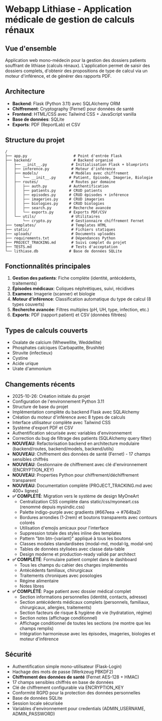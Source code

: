 # Webapp Lithiase - Application médicale de gestion de calculs rénaux

## Vue d'ensemble
Application web mono-médecin pour la gestion des dossiers patients souffrant de lithiase (calculs rénaux). L'application permet de saisir des dossiers complets, d'obtenir des propositions de type de calcul via un moteur d'inférence, et de générer des rapports PDF.

## Architecture
- **Backend**: Flask (Python 3.11) avec SQLAlchemy ORM
- **Chiffrement**: Cryptography (Fernet) pour données de santé
- **Frontend**: HTML/CSS avec Tailwind CSS + JavaScript vanilla
- **Base de données**: SQLite
- **Exports**: PDF (ReportLab) et CSV

## Structure du projet
```
/
├── app.py                     # Point d'entrée Flask
├── backend/                   # Backend organisé
│   ├── __init__.py           # Initialisation Flask + blueprints
│   ├── inference.py          # Moteur d'inférence
│   ├── models/               # Modèles avec chiffrement
│   │   └── __init__.py      # Patient, Episode, Imagerie, Biologie
│   ├── routes/               # Routes par domaine
│   │   ├── auth.py          # Authentification
│   │   ├── patients.py      # CRUD patients
│   │   ├── episodes.py      # CRUD épisodes + inférence
│   │   ├── imageries.py     # CRUD imageries
│   │   ├── biologies.py     # CRUD biologies
│   │   ├── search.py        # Recherche avancée
│   │   └── exports.py       # Exports PDF/CSV
│   └── utils/                # Utilitaires
│       └── crypto.py         # Gestionnaire chiffrement Fernet
├── templates/                # Templates HTML
├── static/                   # Fichiers statiques
├── uploads/                  # Documents uploadés
├── requirements.txt          # Dépendances Python
├── PROJECT_TRACKING.md       # Suivi complet du projet
├── TESTS.md                  # Tests d'acceptation
└── lithiase.db              # Base de données SQLite
```

## Fonctionnalités principales
1. **Gestion des patients**: Fiche complète (identité, antécédents, traitements)
2. **Épisodes médicaux**: Coliques néphrétiques, suivi, récidives
3. **Examens**: Imagerie (scanner) et biologie
4. **Moteur d'inférence**: Classification automatique du type de calcul (8 types couverts)
5. **Recherche avancée**: Filtres multiples (pH, UH, type, infection, etc.)
6. **Exports**: PDF (rapport patient) et CSV (données filtrées)

## Types de calculs couverts
- Oxalate de calcium (Whewellite, Weddellite)
- Phosphates calciques (Carbapatite, Brushite)
- Struvite (infectieux)
- Cystine
- Acide urique
- Urate d'ammonium

## Changements récents
- 2025-10-26: Création initiale du projet
- Configuration de l'environnement Python 3.11
- Structure de base du projet
- Implémentation complète du backend Flask avec SQLAlchemy
- Création du moteur d'inférence avec 8 types de calculs
- Interface utilisateur complète avec Tailwind CSS
- Système d'export PDF et CSV
- Authentification sécurisée avec variables d'environnement
- Correction du bug de filtrage des patients (SQLAlchemy query filter)
- **NOUVEAU**: Refactorisation backend en architecture modulaire (backend/routes, backend/models, backend/utils)
- **NOUVEAU**: Chiffrement des données de santé (Fernet) - 17 champs sensibles chiffrés
- **NOUVEAU**: Gestionnaire de chiffrement avec clé d'environnement (ENCRYPTION_KEY)
- **NOUVEAU**: Properties Python pour chiffrement/déchiffrement transparent
- **NOUVEAU**: Documentation complète (PROJECT_TRACKING.md avec 400+ lignes)
- **✅ COMPLÉTÉ**: Migration vers le système de design MyOneArt
  - Centralization CSS complète dans static/css/myoneart.css (renommé depuis mysindic.css)
  - Palette indigo-purple avec gradients (#667eea → #764ba2)
  - Bordures arrondies (1-2rem) et boutons transparents avec contours colorés
  - Utilisation d'emojis amicaux pour l'interface
  - Suppression totale des styles inline des templates
  - Pattern "btn btn-{variant}" appliqué à tous les boutons
  - Classes modales standardisées (modal-md, modal-lg, modal-sm)
  - Tables de données stylisées avec classe data-table
  - Design moderne et production-ready validé par architect
- **✅ COMPLÉTÉ**: Formulaire patient complet dans le dashboard
  - Tous les champs du cahier des charges implémentés
  - Antécédents familiaux, chirurgicaux
  - Traitements chroniques avec posologies
  - Régime alimentaire
  - Notes libres
- **✅ COMPLÉTÉ**: Page patient avec dossier médical complet
  - Section informations personnelles (identité, contacts, adresse)
  - Section antécédents médicaux complets (personnels, familiaux, chirurgicaux, allergies, traitements)
  - Section facteurs de risque & hygiène de vie (hydratation, régime)
  - Section notes (affichage conditionnel)
  - Affichage conditionnel de toutes les sections (ne montre que les champs remplis)
  - Intégration harmonieuse avec les épisodes, imageries, biologies et moteur d'inférence

## Sécurité
- Authentification simple mono-utilisateur (Flask-Login)
- Hachage des mots de passe (Werkzeug PBKDF2)
- **Chiffrement des données de santé** (Fernet AES-128 + HMAC)
- 17 champs sensibles chiffrés en base de données
- Clé de chiffrement configurable via ENCRYPTION_KEY
- Conformité RGPD pour la protection des données personnelles
- Base de données SQLite
- Session locale sécurisée
- Variables d'environnement pour credentials (ADMIN_USERNAME, ADMIN_PASSWORD)
